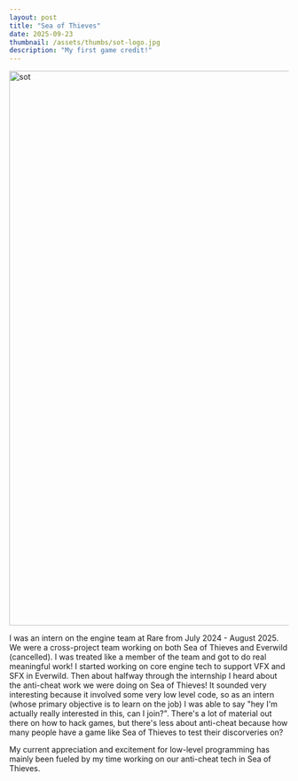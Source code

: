 ```yaml
---
layout: post
title: "Sea of Thieves"
date: 2025-09-23
thumbnail: /assets/thumbs/sot-logo.jpg
description: "My first game credit!"
---
```


<img src="../../../assets/sot.jpg" alt="sot" width="1000"/>

I was an intern on the engine team at Rare from July 2024 - August 2025.
We were a cross-project team working on both Sea of Thieves and Everwild (cancelled). I was treated like a member of the team and got to do real meaningful work!
I started working on core engine tech to support VFX and SFX in Everwild.
Then about halfway through the internship I heard about the anti-cheat work we were doing on Sea of Thieves!
It sounded very interesting because it involved some very low level code, so as an intern (whose primary objective is to learn on the job) I was able to say "hey I'm actually really interested in this, can I join?". There's a lot of material out there on how to hack games, but there's less about anti-cheat because how many people have a game like Sea of Thieves to test their discorveries on?

My current appreciation and excitement for low-level programming has mainly been fueled by my time working on our anti-cheat tech in Sea of Thieves.
